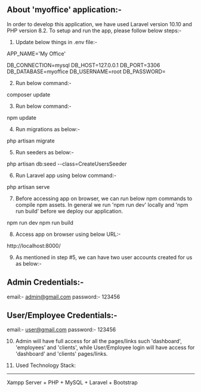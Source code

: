 About 'myoffice' application:-
-------------------------------

In order to develop this application, we have used Laravel version 10.10 and PHP version 8.2. To setup and run the app, please follow below steps:-

1) Update below things in .env file:-

APP_NAME='My Office'

DB_CONNECTION=mysql
DB_HOST=127.0.0.1
DB_PORT=3306
DB_DATABASE=myoffice
DB_USERNAME=root
DB_PASSWORD=


2) Run below command:-

composer update

3) Run below command:-

npm update

4) Run migrations as below:-

php artisan migrate

5) Run seeders as below:-

php artisan db:seed --class=CreateUsersSeeder

6) Run Laravel app using below command:-

php artisan serve

7) Before accessing app on browser, we can run below npm commands to compile npm assets. In general we run 'npm run dev' locally and 'npm run build' before we deploy our application.

npm run dev
npm run build

8) Access app on browser using below URL:-

http://localhost:8000/

9) As mentioned in step #5, we can have two user accounts created for us as below:-

Admin Credentials:-
------------------------
email:- admin@gmail.com
password:- 123456


User/Employee Credentials:-
------------------------
email:- user@gmail.com
password:- 123456

10) Admin will have full access for all the pages/links such 'dashboard', 'employees' and 'clients', while User/Employee login will have access for 'dashboard' and 'clients' pages/links.

11) Used Technology Stack:
---------------------------
Xampp Server + PHP + MySQL + Laravel + Bootstrap